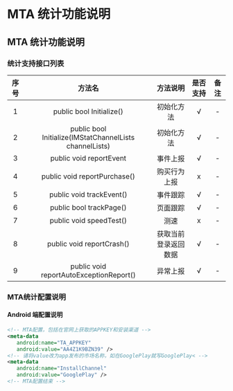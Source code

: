 # MTA 统计功能说明

## MTA 统计功能说明

### 统计支持接口列表

| 序号 | 方法名 | 方法说明 | 是否支持 | 备注 |
| :--: | :--: |:-------: | :-----: | :--: |
| 1 | public bool Initialize() | 初始化方法 | √ | - |
| 2 | public bool Initialize(IMStatChannelLists channelLists)  | 初始化方法 | √ | - |
| 3 | public void reportEvent | 事件上报 | √ | - |
| 4 | public void reportPurchase() | 购买行为上报 | x | - |
| 5 | public void trackEvent() | 事件跟踪 | √ | - |
| 6 | public bool trackPage() | 页面跟踪 | √ | - |
| 7 | public void speedTest() | 测速 | x | - |
| 8 | public void reportCrash() | 获取当前登录返回数据 | √ | - | 
| 9 | public void reportAutoExceptionReport() | 异常上报 | √ | - |


### MTA统计配置说明

 #### Android 端配置说明
 ``` xml
<!-- MTA配置，包括在官网上获取的APPKEY和安装渠道 -->
<meta-data
    android:name="TA_APPKEY"
    android:value="AA4Z1K9BZN39" /> 
<!-- 请将value改为app发布的市场名称，如在GooglePlay就写GooglePlay< -->
<meta-data
    android:name="InstallChannel"
    android:value="GooglePlay" />
<!-- MTA配置结束 -->
 ```